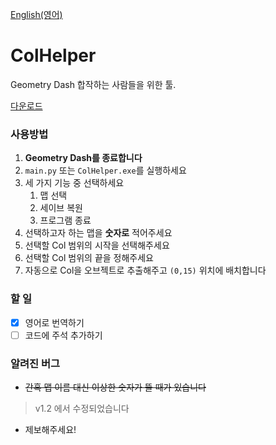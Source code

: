 [English(영어)](https://github.com/GyuminKim29/ColHelper/blob/master/README_KR.md)

# ColHelper
Geometry Dash 합작하는 사람들을 위한 툴.

[다운로드](https://github.com/GyuminKim29/ColHelper/releases/tag/v1.2_KR)

### 사용방법
1. **Geometry Dash를 종료합니다**
1. `main.py` 또는 `ColHelper.exe`를 실행하세요
2. 세 가지 기능 중 선택하세요
    1. 맵 선택
    2. 세이브 복원
    3. 프로그램 종료
3. 선택하고자 하는 맵을 **숫자로** 적어주세요
4. 선택할 Col 범위의 시작을 선택해주세요
5. 선택할 Col 범위의 끝을 정해주세요
6. 자동으로 Col을 오브젝트로 추출해주고 `(0,15)` 위치에 배치합니다

### 할 일
- [x] 영어로 번역하기
- [ ] 코드에 주석 추가하기

### 알려진 버그
* ~~간혹 맵 이름 대신 이상한 숫자가 뜰 때가 있습니다~~
> v1.2 에서 수정되었습니다
* 제보해주세요!
